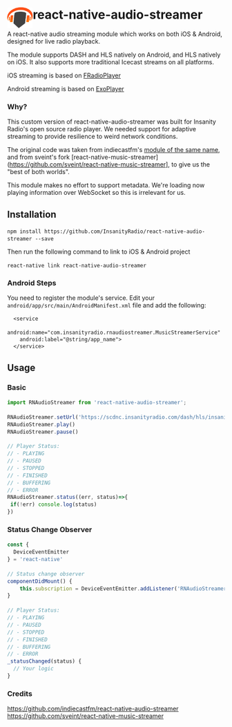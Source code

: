 # <img src="https://raw.githubusercontent.com/InsanityRadio/OnAirController/master/doc/headphones_dark.png" align="left" height=48 /> react-native-audio-streamer

A react-native audio streaming module which works on both iOS & Android, designed for live radio playback.

The module supports DASH and HLS natively on Android, and HLS natively on iOS. It also supports more traditional Icecast streams on all platforms.

iOS streaming is based on [FRadioPlayer](https://github.com/fethica/FRadioPlayer)

Android streaming is based on [ExoPlayer](https://github.com/google/ExoPlayer)

### Why?

This custom version of react-native-audio-streamer was built for Insanity Radio's open source radio player. We needed support for adaptive streaming to provide resilience to weird network conditions. 

The original code was taken from indiecastfm's [module of the same name](https://github.com/indiecastfm/react-native-audio-streamer), and from sveint's fork [react-native-music-streamer](https://github.com/sveint/react-native-music-streamer], to give us the "best of both worlds". 

This module makes no effort to support metadata. We're loading now playing information over WebSocket so this is irrelevant for us. 

## Installation

`npm install https://github.com/InsanityRadio/react-native-audio-streamer --save`

Then run the following command to link to iOS & Android project

`react-native link react-native-audio-streamer`

### Android Steps

You need to register the module's service. Edit your `android/app/src/main/AndroidManifest.xml` file and add the following:

      <service
        android:name="com.insanityradio.rnaudiostreamer.MusicStreamerService"
        android:label="@string/app_name">
      </service>

## Usage

### Basic

```javascript
import RNAudioStreamer from 'react-native-audio-streamer';

RNAudioStreamer.setUrl('https://scdnc.insanityradio.com/dash/hls/insanity/index.m3u8')
RNAudioStreamer.play()
RNAudioStreamer.pause()

// Player Status:
// - PLAYING
// - PAUSED
// - STOPPED
// - FINISHED
// - BUFFERING
// - ERROR
RNAudioStreamer.status((err, status)=>{
 if(!err) console.log(status)
})

```

### Status Change Observer

```javascript
const {
  DeviceEventEmitter
} = 'react-native'

// Status change observer
componentDidMount() {
    this.subscription = DeviceEventEmitter.addListener('RNAudioStreamerStatusChanged',this._statusChanged.bind(this))
}

// Player Status:
// - PLAYING
// - PAUSED
// - STOPPED
// - FINISHED
// - BUFFERING
// - ERROR
_statusChanged(status) {
  // Your logic
}
```


### Credits

https://github.com/indiecastfm/react-native-audio-streamer
https://github.com/sveint/react-native-music-streamer


